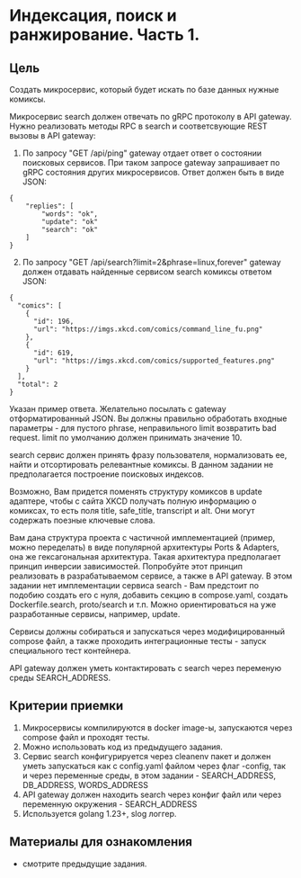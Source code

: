 # Индексация, поиск и ранжирование. Часть 1.
## Цель
Создать микросервис, который будет искать по базе данных нужные комиксы.

Mикросервис search должен отвечать по gRPC протоколу в API gateway. 
Нужно реализовать методы RPC в search и соответсвующие REST вызовы в API gateway:


1. По запросу "GET /api/ping" gateway отдает ответ о состоянии поисковых сервисов.
При таком запросе gateway запрашивает по gRPC состояния других микросервисов.
Ответ должен быть в виде JSON:
```
{
    "replies": [
        "words": "ok",
        "update": "ok"
        "search": "ok"
    ]
}
```

2. По запросу "GET /api/search?limit=2&phrase=linux,forever" gateway должен отдавать
найденные сервисом search комиксы ответом JSON:
```
{
  "comics": [
    {
      "id": 196,
      "url": "https://imgs.xkcd.com/comics/command_line_fu.png"
    },
    {
      "id": 619,
      "url": "https://imgs.xkcd.com/comics/supported_features.png"
    }
  ],
  "total": 2
}
```

Указан пример ответа. Желательно посылать c gateway отформатированный JSON. Вы должны правильно
обработать входные параметры - для пустого phrase, неправильного limit возвратить bad request.
limit по умолчанию должен принимать значение 10.

search сервис должен принять фразу пользователя, нормализовать ее, найти и отсортировать
релевантные комиксы. В данном задании не предполагается построение поисковых индексов.

Возможно, Вам придется поменять структуру комиксов в update адаптере, чтобы с сайта XKCD получать
полную информацию о комиксах, то есть поля title, safe_title, transcript и alt. Они могут содержать
поезные ключевые слова.

Вам дана структура проекта с частичной имплементацией (пример, можно переделать) в виде популярной
архитектуры Ports & Adapters, она же гексагональная архитектура. Такая архитектура предполагает
принцип инверсии зависимостей. Попробуйте этот принцип реализовать в разрабатываемом сервисе,
а также в API gateway. В этом задании нет имплементации сервиса search - Вам предстоит по подобию
создать его с нуля, добавить секцию в compose.yaml, создать Dockerfile.search, proto/search и т.п.
Можно ориентироваться на уже разработанные сервисы, например, update.

Сервисы должны собираться и запускаться через модифицированный compose файл,
а также проходить интеграционные тесты - запуск специального тест контейнера.

API gateway должен уметь контактировать с search через переменую среды SEARCH_ADDRESS.

## Критерии приемки

1. Микросервисы компилируются в docker image-ы, запускаются через compose файл и проходят тесты.
2. Можно использовать код из предыдущего задания.
3. Сервис search конфигурируeтся через cleanenv пакет и должeн уметь запускаться как с config.yaml
файлом через флаг -config, так и через переменные среды, в этом задании - 
SEARCH_ADDRESS, DB_ADDRESS, WORDS_ADDRESS
4. API gateway должен находить search через конфиг файл или через переменную окружения -
SEARCH_ADDRESS
5. Используется golang 1.23+, slog логгер.

## Материалы для ознакомления

- смотрите предыдущие задания.
